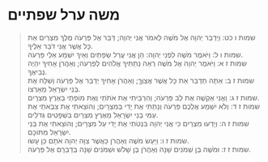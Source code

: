 # משה ערל שפתיים

> שמות ו כט: וַיְדַבֵּר יְהוָה אֶל מֹשֶׁה לֵּאמֹר אֲנִי יְהוָה; דַּבֵּר אֶל פַּרְעֹה מֶלֶךְ מִצְרַיִם אֵת כָּל אֲשֶׁר אֲנִי דֹּבֵר אֵלֶיךָ.  
> שמות ו ל: וַיֹּאמֶר מֹשֶׁה לִפְנֵי יְהוָה:  הֵן אֲנִי עֲרַל שְׂפָתַיִם וְאֵיךְ יִשְׁמַע אֵלַי פַּרְעֹה.  
> שמות ז א: וַיֹּאמֶר יְהוָה אֶל מֹשֶׁה רְאֵה נְתַתִּיךָ אֱלֹהִים לְפַרְעֹה; וְאַהֲרֹן אָחִיךָ יִהְיֶה נְבִיאֶךָ.  
> שמות ז ב: אַתָּה תְדַבֵּר אֵת כָּל אֲשֶׁר אֲצַוֶּךָּ; וְאַהֲרֹן אָחִיךָ יְדַבֵּר אֶל פַּרְעֹה וְשִׁלַּח אֶת בְּנֵי יִשְׂרָאֵל מֵאַרְצוֹ.  
> שמות ז ג: וַאֲנִי אַקְשֶׁה אֶת לֵב פַּרְעֹה; וְהִרְבֵּיתִי אֶת אֹתֹתַי וְאֶת מוֹפְתַי בְּאֶרֶץ מִצְרָיִם.  
> שמות ז ד: וְלֹא יִשְׁמַע אֲלֵכֶם פַּרְעֹה וְנָתַתִּי אֶת יָדִי בְּמִצְרָיִם; וְהוֹצֵאתִי אֶת צִבְאֹתַי אֶת עַמִּי בְנֵי יִשְׂרָאֵל מֵאֶרֶץ מִצְרַיִם בִּשְׁפָטִים גְּדֹלִים.  
> שמות ז ה: וְיָדְעוּ מִצְרַיִם כִּי אֲנִי יְהוָה בִּנְטֹתִי אֶת יָדִי עַל מִצְרָיִם; וְהוֹצֵאתִי אֶת בְּנֵי יִשְׂרָאֵל מִתּוֹכָם.  
> שמות ז ו: וַיַּעַשׂ מֹשֶׁה וְאַהֲרֹן כַּאֲשֶׁר צִוָּה יְהוָה אֹתָם כֵּן עָשׂוּ.  
> שמות ז ז: וּמֹשֶׁה בֶּן שְׁמֹנִים שָׁנָה וְאַהֲרֹן בֶּן שָׁלֹשׁ וּשְׁמֹנִים שָׁנָה בְּדַבְּרָם אֶל פַּרְעֹה.   
 


